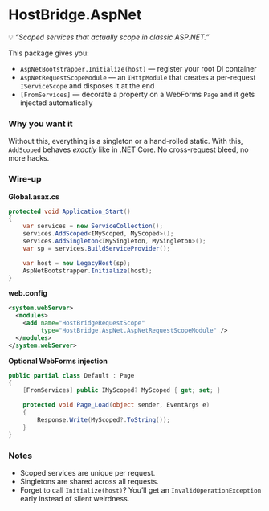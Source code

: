 ﻿# HostBridge.AspNet

💡 *“Scoped services that actually scope in classic ASP.NET.”*

This package gives you:

* `AspNetBootstrapper.Initialize(host)` — register your root DI container
* `AspNetRequestScopeModule` — an `IHttpModule` that creates a per-request `IServiceScope` and disposes it at the end
* `[FromServices]` — decorate a property on a WebForms `Page` and it gets injected automatically

### Why you want it

Without this, everything is a singleton or a hand-rolled static. With this, `AddScoped` behaves *exactly* like in .NET Core. No cross-request bleed, no more hacks.

### Wire-up

**Global.asax.cs**

```csharp
protected void Application_Start()
{
    var services = new ServiceCollection();
    services.AddScoped<IMyScoped, MyScoped>();
    services.AddSingleton<IMySingleton, MySingleton>();
    var sp = services.BuildServiceProvider();

    var host = new LegacyHost(sp);
    AspNetBootstrapper.Initialize(host);
}
```

**web.config**

```xml
<system.webServer>
  <modules>
    <add name="HostBridgeRequestScope"
         type="HostBridge.AspNet.AspNetRequestScopeModule" />
  </modules>
</system.webServer>
```

**Optional WebForms injection**

```csharp
public partial class Default : Page
{
    [FromServices] public IMyScoped? MyScoped { get; set; }

    protected void Page_Load(object sender, EventArgs e)
    {
        Response.Write(MyScoped?.ToString());
    }
}
```

### Notes

* Scoped services are unique per request.
* Singletons are shared across all requests.
* Forget to call `Initialize(host)`? You’ll get an `InvalidOperationException` early instead of silent weirdness.
